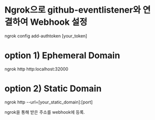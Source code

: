 # Ngrok으로 github-eventlistener와 연결하여 Webhook 설정

ngrok config add-authtoken [your_token]

# option 1) Ephemeral Domain
ngrok http http:localhost:32000

# option 2) Static Domain
ngrok http --url=[your_static_domain]:[port]

ngrok을 통해 받은 주소를 webhook에 등록.